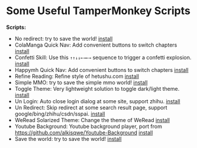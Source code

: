 # Some Useful TamperMonkey Scripts

**Scripts:**

- No redirect: try to save the world! [install](https://github.com/0x-jerry/tampermonkey/raw/main/out/acgbox.user.js)
- ColaManga Quick Nav: Add convenient buttons to switch chapters [install](https://github.com/0x-jerry/tampermonkey/raw/main/out/colamanga.user.js)
- Confetti Skill: Use this `↑↑↓↓←→←→` sequence to trigger a confetti explosion. [install](https://github.com/0x-jerry/tampermonkey/raw/main/out/fun-confetti.user.js)
- Happymh Quick Nav: Add convenient buttons to switch chapters [install](https://github.com/0x-jerry/tampermonkey/raw/main/out/happymh.user.js)
- Refine Reading: Refine style of hetushu.com [install](https://github.com/0x-jerry/tampermonkey/raw/main/out/refine-reading.user.js)
- Simple MMO: try to save the simple mmo world! [install](https://github.com/0x-jerry/tampermonkey/raw/main/out/smmo.user.js)
- Toggle Theme: Very lightweight solution to toggle dark/light theme. [install](https://github.com/0x-jerry/tampermonkey/raw/main/out/toggle-theme.user.js)
- Un Login: Auto close login dialog at some site, support zhihu. [install](https://github.com/0x-jerry/tampermonkey/raw/main/out/un-login.user.js)
- Un Redirect: Skip redirect at some search result page, support google/bing/zhihu/csdn/sspai. [install](https://github.com/0x-jerry/tampermonkey/raw/main/out/un-redirect.user.js)
- WeRead Solarized Theme: Change the theme of WeRead [install](https://github.com/0x-jerry/tampermonkey/raw/main/out/weread.user.js)
- Youtube Background: Youtube background player, port from https://github.com/alkisqwe/Youtube-Background [install](https://github.com/0x-jerry/tampermonkey/raw/main/out/ytb-bg.user.js)
- Save the world: try to save the world! [install](https://github.com/0x-jerry/tampermonkey/raw/main/out/yunpan1.user.js)
